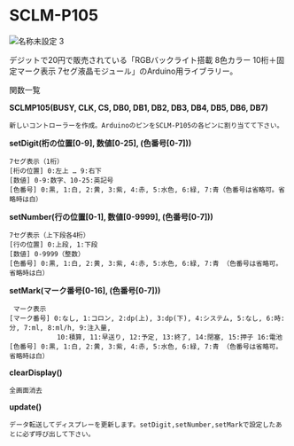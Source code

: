 # SCLM-P105

![名称未設定 3](https://user-images.githubusercontent.com/79851969/109542467-6fc3f480-7b08-11eb-8076-a7e40d74efdf.jpg)

デジットで20円で販売されている「RGBバックライト搭載 8色カラー 10桁＋固定マーク表示 7セグ液晶モジュール」のArduino用ライブラリー。


関数一覧

<b>SCLMP105(BUSY, CLK, CS, DB0, DB1, DB2, DB3, DB4, DB5, DB6, DB7)</b>
    
    新しいコントローラーを作成。ArduinoのピンをSCLM-P105の各ピンに割り当てて下さい。
    
<b>setDigit(桁の位置[0-9], 数値[0-25], (色番号[0-7]))</b>

    7セグ表示（1桁）
    [桁の位置] 0:左上 … 9:右下
    [数値] 0-9:数字、10-25:英記号
    [色番号] 0:黒, 1:白, 2:黄, 3:紫, 4:赤, 5:水色, 6:緑, 7:青（色番号は省略可。省略時は白）
  
<b>setNumber(行の位置[0-1], 数値[0-9999], (色番号[0-7]))</b>

    7セグ表示（上下段各4桁）
    [行の位置] 0:上段, 1:下段
    [数値] 0-9999（整数）
    [色番号] 0:黒, 1:白, 2:黄, 3:紫, 4:赤, 5:水色, 6:緑, 7:青 （色番号は省略可。省略時は白）
    
<b>setMark(マーク番号[0-16], (色番号[0-7]))</b>

     マーク表示
    [マーク番号] 0:なし, 1:コロン, 2:dp(上), 3:dp(下), 4:システム, 5:なし, 6:時:分, 7:ml, 8:ml/h, 9:注入量,
                10:積算, 11:早送り, 12:予定, 13:終了, 14:閉塞, 15:押子 16:電池
    [色番号] 0:黒, 1:白, 2:黄, 3:紫, 4:赤, 5:水色, 6:緑, 7:青 （色番号は省略可。省略時は白）
        
<b>clearDisplay()</b>

    全画面消去
     
<b>update()</b>

    データ転送してディスプレーを更新します。setDigit,setNumber,setMarkで設定したあとに必ず呼び出して下さい。
